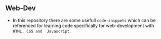 ## Web-Dev
* In this repository there are some usefull `code-snippets` which can be referenced for learning code specifically for web-development with `HTML, CSS and  Javascript`.
